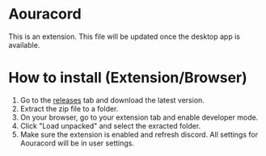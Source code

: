# Aouracord
This is an extension. This file will be updated once the desktop app is available.
# How to install (Extension/Browser)
1. Go to the [releases](https://github.com/JSpeightADev/Aoura-Cord/releases/tag/ver) tab and download the latest version.
2. Extract the zip file to a folder.
3. On your browser, go to your extension tab and enable developer mode.
4. Click "Load unpacked" and select the exracted folder.
5. Make sure the extension is enabled and refresh discord. All settings for Aouracord will be in user settings.

